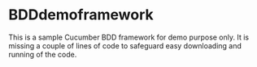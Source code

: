 # BDDdemoframework
This is a sample Cucumber BDD framework for demo purpose only. It is missing a couple of lines of code to safeguard easy downloading and running of the code.
